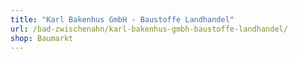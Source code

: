 ```yaml
---
title: "Karl Bakenhus GmbH - Baustoffe Landhandel"
url: /bad-zwischenahn/karl-bakenhus-gmbh-baustoffe-landhandel/
shop: Baumarkt
---
```

